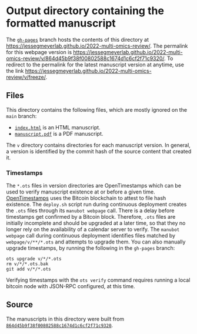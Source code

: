 # Output directory containing the formatted manuscript

The [`gh-pages`](https://github.com/jessegmeyerlab/2022-multi-omics-review/tree/gh-pages) branch hosts the contents of this directory at <https://jessegmeyerlab.github.io/2022-multi-omics-review/>.
The permalink for this webpage version is <https://jessegmeyerlab.github.io/2022-multi-omics-review/v/864d45b9f38f00802588c1674d1c6cf2f71c9320/>.
To redirect to the permalink for the latest manuscript version at anytime, use the link <https://jessegmeyerlab.github.io/2022-multi-omics-review/v/freeze/>.

## Files

This directory contains the following files, which are mostly ignored on the `main` branch:

+ [`index.html`](index.html) is an HTML manuscript.
+ [`manuscript.pdf`](manuscript.pdf) is a PDF manuscript.

The `v` directory contains directories for each manuscript version.
In general, a version is identified by the commit hash of the source content that created it.

### Timestamps

The `*.ots` files in version directories are OpenTimestamps which can be used to verify manuscript existence at or before a given time.
[OpenTimestamps](https://opentimestamps.org/) uses the Bitcoin blockchain to attest to file hash existence.
The `deploy.sh` script run during continuous deployment creates the `.ots` files through its `manubot webpage` call.
There is a delay before timestamps get confirmed by a Bitcoin block.
Therefore, `.ots` files are initially incomplete and should be upgraded at a later time, so that they no longer rely on the availability of a calendar server to verify.
The `manubot webpage` call during continuous deployment identifies files matched by `webpage/v/**/*.ots` and attempts to upgrade them.
You can also manually upgrade timestamps, by running the following in the `gh-pages` branch:

```shell
ots upgrade v/*/*.ots
rm v/*/*.ots.bak
git add v/*/*.ots
```

Verifying timestamps with the `ots verify` command requires running a local bitcoin node with JSON-RPC configured, at this time.

## Source

The manuscripts in this directory were built from
[`864d45b9f38f00802588c1674d1c6cf2f71c9320`](https://github.com/jessegmeyerlab/2022-multi-omics-review/commit/864d45b9f38f00802588c1674d1c6cf2f71c9320).
